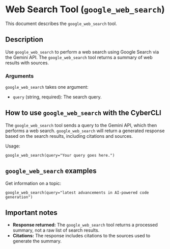 # Web Search Tool (`google_web_search`)

This document describes the `google_web_search` tool.

## Description

Use `google_web_search` to perform a web search using Google Search via the Gemini API. The `google_web_search` tool returns a summary of web results with sources.

### Arguments

`google_web_search` takes one argument:

- `query` (string, required): The search query.

## How to use `google_web_search` with the CyberCLI

The `google_web_search` tool sends a query to the Gemini API, which then performs a web search. `google_web_search` will return a generated response based on the search results, including citations and sources.

Usage:

```
google_web_search(query="Your query goes here.")
```

## `google_web_search` examples

Get information on a topic:

```
google_web_search(query="latest advancements in AI-powered code generation")
```

## Important notes

- **Response returned:** The `google_web_search` tool returns a processed summary, not a raw list of search results.
- **Citations:** The response includes citations to the sources used to generate the summary.
